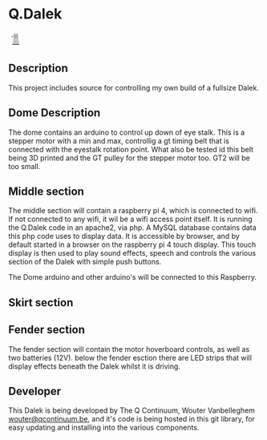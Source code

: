 # Q.Dalek

![Alt text](./images/dalek.svg)

## Description

This project includes source for controlling my own build of a fullsize Dalek.

## Dome Description

The dome contains an arduino to control up down of eye stalk. This is a stepper motor with a min and max, controllig a gt timing belt that is connected with the eyestalk rotation point.  What also be tested id this belt being 3D printed and the GT pulley for the stepper motor too. GT2 will be too small.

## Middle section

The middle section will contain a raspberry pi 4, which is connected to wifi.  If not connected to any wifi, it wil be a wifi access point itself.  It is running the Q.Dalek code in an apache2, via php.  A MySQL database contains data this php code uses to display data.  It is accessible by browser, and by default started in a browser on the raspberry pi 4 touch display.  This touch display is then used to play sound effects, speech and controls the various section of the Dalek with simple push buttons.

The Dome arduino and other arduino's will be connected to this Raspberry.

## Skirt section

## Fender section

The fender section will contain the motor hoverboard controls, as well as two batteries (12V). below the fender esction there are LED strips that will display effects beneath the Dalek whilst it is driving.

## Developer

This Dalek is being developed by The Q Continuum, Wouter Vanbelleghem <wouter@qcontinuum.be>, and it's code is being hosted in this git library, for easy updating and installing into the various components.
